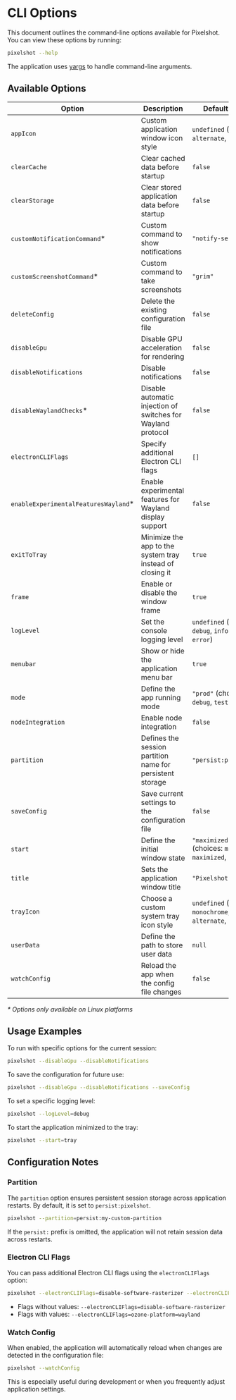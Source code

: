 # CLI Options

This document outlines the command-line options available for Pixelshot. You can view these options by running:

```bash
pixelshot --help
```

The application uses [yargs](https://www.npmjs.com/package/yargs) to handle command-line arguments.

## Available Options

| Option | Description | Default Value |
|--------|-------------|---------------|
| `appIcon` | Custom application window icon style | `undefined` (choices: `alternate`, `default`) |
| `clearCache` | Clear cached data before startup | `false` |
| `clearStorage` | Clear stored application data before startup | `false` |
| `customNotificationCommand`* | Custom command to show notifications | `"notify-send"` |
| `customScreenshotCommand`* | Custom command to take screenshots | `"grim"` |
| `deleteConfig` | Delete the existing configuration file | `false` |
| `disableGpu` | Disable GPU acceleration for rendering | `false` |
| `disableNotifications` | Disable notifications | `false` |
| `disableWaylandChecks`* | Disable automatic injection of switches for Wayland protocol | `false` |
| `electronCLIFlags` | Specify additional Electron CLI flags | `[]` |
| `enableExperimentalFeaturesWayland`* | Enable experimental features for Wayland display support | `false` |
| `exitToTray` | Minimize the app to the system tray instead of closing it | `true` |
| `frame` | Enable or disable the window frame | `true` |
| `logLevel` | Set the console logging level | `undefined` (choices: `debug`, `info`, `warn`, `error`) |
| `menubar` | Show or hide the application menu bar | `true` |
| `mode` | Define the app running mode | `"prod"` (choices: `debug`, `test`, `prod`) |
| `nodeIntegration` | Enable node integration | `false` |
| `partition` | Defines the session partition name for persistent storage | `"persist:pixelshot"` |
| `saveConfig` | Save current settings to the configuration file | `false` |
| `start` | Define the initial window state | `"maximized"` (choices: `minimized`, `maximized`, `tray`) |
| `title` | Sets the application window title | `"Pixelshot"` |
| `trayIcon` | Choose a custom system tray icon style | `undefined` (choices: `monochrome`, `alternate`, `default`) |
| `userData` | Define the path to store user data | `null` |
| `watchConfig` | Reload the app when the config file changes | `false` |

*\* Options only available on Linux platforms*

## Usage Examples

To run with specific options for the current session:

```bash
pixelshot --disableGpu --disableNotifications
```

To save the configuration for future use:

```bash
pixelshot --disableGpu --disableNotifications --saveConfig
```

To set a specific logging level:

```bash
pixelshot --logLevel=debug
```

To start the application minimized to the tray:

```bash
pixelshot --start=tray
```

## Configuration Notes

### Partition

The `partition` option ensures persistent session storage across application restarts. By default, it is set to `persist:pixelshot`.

```bash
pixelshot --partition=persist:my-custom-partition
```

If the `persist:` prefix is omitted, the application will not retain session data across restarts.

### Electron CLI Flags

You can pass additional Electron CLI flags using the `electronCLIFlags` option:

```bash
pixelshot --electronCLIFlags=disable-software-rasterizer --electronCLIFlags=ozone-platform=wayland
```

- Flags without values: `--electronCLIFlags=disable-software-rasterizer`
- Flags with values: `--electronCLIFlags=ozone-platform=wayland`

### Watch Config

When enabled, the application will automatically reload when changes are detected in the configuration file:

```bash
pixelshot --watchConfig
```

This is especially useful during development or when you frequently adjust application settings.
